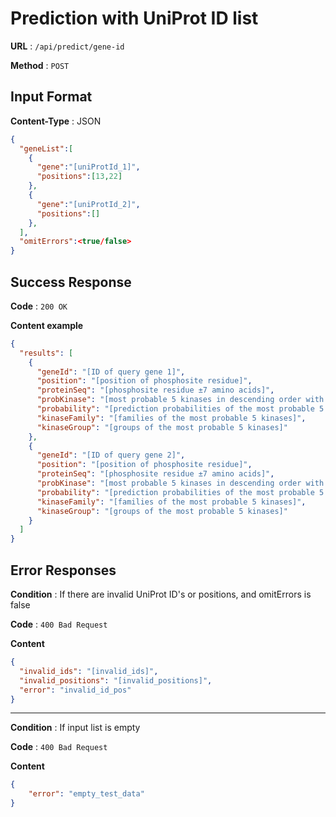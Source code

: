 # Prediction with UniProt ID list

**URL** : `/api/predict/gene-id`

**Method** : `POST`


## Input Format
**Content-Type** : JSON
```json
{
  "geneList":[
    {
      "gene":"[uniProtId_1]",
      "positions":[13,22]
    },
    {
      "gene":"[uniProtId_2]",
      "positions":[]
    },
  ],
  "omitErrors":<true/false>
}
```

## Success Response

**Code** : `200 OK`

**Content example**

```json
{
  "results": [
    {
      "geneId": "[ID of query gene 1]",
      "position": "[position of phosphosite residue]",
      "proteinSeq": "[phosphosite residue ±7 amino acids]",
      "probKinase": "[most probable 5 kinases in descending order with respect to their probabilities]",
      "probability": "[prediction probabilities of the most probable 5 kinases]",
      "kinaseFamily": "[families of the most probable 5 kinases]",
      "kinaseGroup": "[groups of the most probable 5 kinases]"
    },
    {
      "geneId": "[ID of query gene 2]",
      "position": "[position of phosphosite residue]",
      "proteinSeq": "[phosphosite residue ±7 amino acids]",
      "probKinase": "[most probable 5 kinases in descending order with respect to their probabilities]",
      "probability": "[prediction probabilities of the most probable 5 kinases]",
      "kinaseFamily": "[families of the most probable 5 kinases]",
      "kinaseGroup": "[groups of the most probable 5 kinases]"
    }
  ]
}
```

## Error Responses
**Condition** : If there are invalid UniProt ID's or positions, and omitErrors is false

**Code** : `400 Bad Request`

**Content**
```json
{
  "invalid_ids": "[invalid_ids]",
  "invalid_positions": "[invalid_positions]",
  "error": "invalid_id_pos"
}
```
---
**Condition** : If input list is empty

**Code** : `400 Bad Request`

**Content**
```json
{
    "error": "empty_test_data"
}
```
